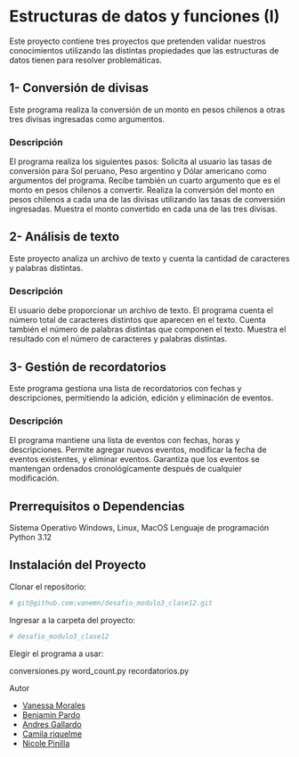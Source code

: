# Estructuras de datos y funciones (I)


Este proyecto contiene tres proyectos que pretenden validar nuestros conocimientos utilizando las distintas propiedades
que las estructuras de datos tienen para resolver problemáticas.

## 1- Conversión de divisas

Este programa realiza la conversión de un monto en pesos chilenos a otras tres divisas ingresadas como argumentos.

### Descripción

El programa realiza los siguientes pasos:
Solicita al usuario las tasas de conversión para Sol peruano, Peso argentino y Dólar americano como argumentos del programa.
Recibe también un cuarto argumento que es el monto en pesos chilenos a convertir.
Realiza la conversión del monto en pesos chilenos a cada una de las divisas utilizando las tasas de conversión ingresadas.
Muestra el monto convertido en cada una de las tres divisas.

## 2- Análisis de texto
   
Este proyecto analiza un archivo de texto y cuenta la cantidad de caracteres y palabras distintas.

### Descripción

El usuario debe proporcionar un archivo de texto.
El programa cuenta el número total de caracteres distintos que aparecen en el texto.
Cuenta también el número de palabras distintas que componen el texto.
Muestra el resultado con el número de caracteres y palabras distintas.

## 3- Gestión de recordatorios
    
Este programa gestiona una lista de recordatorios con fechas y descripciones, permitiendo la adición, edición y eliminación de eventos.

### Descripción

El programa mantiene una lista de eventos con fechas, horas y descripciones.
Permite agregar nuevos eventos, modificar la fecha de eventos existentes, y eliminar eventos.
Garantiza que los eventos se mantengan ordenados cronológicamente después de cualquier modificación.

## Prerrequisitos o Dependencias

Sistema Operativo Windows, Linux, MacOS
Lenguaje de programación Python 3.12

## Instalación del Proyecto

Clonar el repositorio:

```bash
# git@github.com:vanemn/desafio_modulo3_clase12.git
```



Ingresar a la carpeta del proyecto:

```bash
# desafio_modulo3_clase12
```

Elegir el programa a usar:

conversiones.py
word_count.py
recordatorios.py


Autor
- [Vanessa Morales](https://github.com/vanemn)
- [Benjamin Pardo](https://github.com/bpardo02)
- [Andres Gallardo](https://github.com/AndresGallardo95)
- [Camila riquelme](https://github.com/camilariquelme)
- [Nicole Pinilla](https://github.com/Npinilla19)

